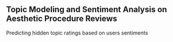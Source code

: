## Topic Modeling and Sentiment Analysis on Aesthetic Procedure Reviews

Predicting hidden topic ratings based on users sentiments
